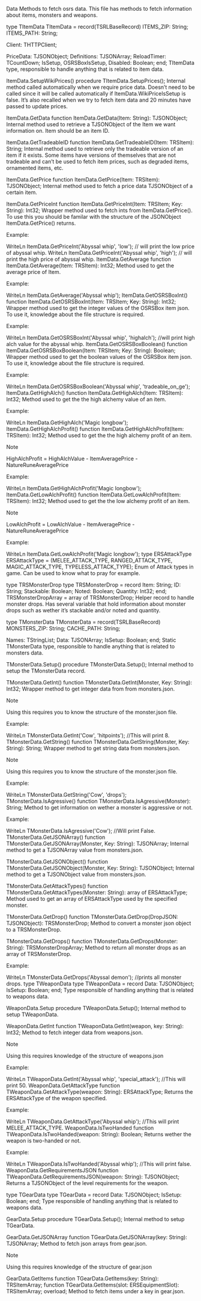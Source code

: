 Data
Methods to fetch osrs data. This file has methods to fetch information about items, monsters and weapons.

type TItemData
TItemData = record(TSRLBaseRecord)
  ITEMS_ZIP: String;
  ITEMS_PATH: String;

  Client: THTTPClient;

  PriceData: TJSONObject;
  Definitions: TJSONArray;
  ReloadTimer: TCountDown;
  IsSetup, OSRSBoxIsSetup, Disabled: Boolean;
end;
TItemData type, responsible to handle anything that is related to item data.

ItemData.SetupWikiPrices()
procedure TItemData.SetupPrices();
Internal method called automatically when we require price data. Doesn’t need to be called since it will be called automatically if ItemData.WikiPriceIsSetup is false. It’s also recalled when we try to fetch item data and 20 minutes have passed to update prices.

ItemData.GetData
function ItemData.GetData(Item: String): TJSONObject;
Internal method used to retrieve a TJSONObject of the Item we want information on. Item should be an item ID.

ItemData.GetTradeableID
function ItemData.GetTradeableID(Item: TRSItem): String;
Internal method used to retrieve only the tradeable version of an item if it exists. Some items have versions of themselves that are not tradeable and can’t be used to fetch item prices, such as degraded items, ornamented items, etc.

ItemData.GetPrice
function ItemData.GetPrice(Item: TRSItem): TJSONObject;
Internal method used to fetch a price data TJSONObject of a certain item.

ItemData.GetPriceInt
function ItemData.GetPriceInt(Item: TRSItem; Key: String): Int32;
Wrapper method used to fetch ints from ItemData.GetPrice(). To use this you should be familar with the structure of the JSONObject ItemData.GetPrice() returns.

Example:

WriteLn ItemData.GetPriceInt('Abyssal whip', 'low'); // will print the low price of abyssal whip.
WriteLn ItemData.GetPriceInt('Abyssal whip', 'high'); // will print the high price of abyssal whip.
ItemData.GetAverage
function ItemData.GetAverage(Item: TRSItem): Int32;
Method used to get the average price of Item.

Example:

WriteLn ItemData.GetAverage('Abyssal whip');
ItemData.GetOSRSBoxInt()
function ItemData.GetOSRSBoxInt(Item: TRSItem; Key: String): Int32;
Wrapper method used to get the integer values of the OSRSBox item json. To use it, knowledge about the file structure is required.

Example:

WriteLn ItemData.GetOSRSBoxInt('Abyssal whip', 'highalch'); //will print high alch value for the abyssal whip.
ItemData.GetOSRSBoxBoolean()
function ItemData.GetOSRSBoxBoolean(Item: TRSItem; Key: String): Boolean;
Wrapper method used to get the boolean values of the OSRSBox item json. To use it, knowledge about the file structure is required.

Example:

WriteLn ItemData.GetOSRSBoxBoolean('Abyssal whip', 'tradeable_on_ge');
ItemData.GetHighAlch()
function ItemData.GetHighAlch(Item: TRSItem): Int32;
Method used to get the the high alchemy value of an item.

Example:

WriteLn ItemData.GetHighAlch('Magic longbow');
ItemData.GetHighAlchProfit()
function ItemData.GetHighAlchProfit(Item: TRSItem): Int32;
Method used to get the the high alchemy profit of an item.

Note

HighAlchProfit = HighAlchValue - ItemAveragePrice - NatureRuneAveragePrice

Example:

WriteLn ItemData.GetHighAlchProfit('Magic longbow');
ItemData.GetLowAlchProfit()
function ItemData.GetLowAlchProfit(Item: TRSItem): Int32;
Method used to get the the low alchemy profit of an item.

Note

LowAlchProfit = LowAlchValue - ItemAveragePrice - NatureRuneAveragePrice

Example:

WriteLn ItemData.GetLowAlchProfit('Magic longbow');
type ERSAttackType
ERSAttackType = (MELEE_ATTACK_TYPE, RANGED_ATTACK_TYPE, MAGIC_ATTACK_TYPE, TYPELESS_ATTACK_TYPE);
Enum of Attack types in game. Can be used to know what to pray for example.

type TRSMonsterDrop
type
  TRSMonsterDrop = record
    Item: String;
    ID: String;
    Stackable: Boolean;
    Noted: Boolean;
    Quantity: Int32;
  end;
  TRSMonsterDropArray = array of TRSMonsterDrop;
Helper record to handle monster drops. Has several variable that hold information about monster drops such as wether it’s stackable and/or noted and quantity.

type TMonsterData
TMonsterData = record(TSRLBaseRecord)
  MONSTERS_ZIP: String;
  CACHE_PATH: String;

  Names: TStringList;
  Data: TJSONArray;
  IsSetup: Boolean;
end;
Static TMonsterData type, responsible to handle anything that is related to monsters data.

TMonsterData.Setup()
procedure TMonsterData.Setup();
Internal method to setup the TMonsterData record.

TMonsterData.GetInt()
function TMonsterData.GetInt(Monster, Key: String): Int32;
Wrapper method to get integer data from from monsters.json.

Note

Using this requires you to know the structure of the monster.json file.

Example:

WriteLn TMonsterData.GetInt('Cow', 'hitpoints'); //This will print 8.
TMonsterData.GetString()
function TMonsterData.GetString(Monster, Key: String): String;
Wrapper method to get string data from monsters.json.

Note

Using this requires you to know the structure of the monster.json file.

Example:

WriteLn TMonsterData.GetString('Cow', 'drops');
TMonsterData.IsAgressive()
function TMonsterData.IsAgressive(Monster): String;
Method to get information on wether a monster is aggressive or not.

Example:

WriteLn TMonsterData.IsAgressive('Cow'); //Will print False.
TMonsterData.GetJSONArray()
function TMonsterData.GetJSONArray(Monster, Key: String): TJSONArray;
Internal method to get a TJSONArray value from monsters.json.

TMonsterData.GetJSONObject()
function TMonsterData.GetJSONObject(Monster, Key: String): TJSONObject;
Internal method to get a TJSONObject value from monsters.json.

TMonsterData.GetAttackTypes()
function TMonsterData.GetAttackTypes(Monster: String): array of ERSAttackType;
Method used to get an array of ERSAttackType used by the specified monster.

TMonsterData.GetDrop()
function TMonsterData.GetDrop(DropJSON: TJSONObject): TRSMonsterDrop;
Method to convert a monster json object to a TRSMonsterDrop.

TMonsterData.GetDrops()
function TMonsterData.GetDrops(Monster: String): TRSMonsterDropArray;
Method to return all monster drops as an array of TRSMonsterDrop.

Example:

WriteLn TMonsterData.GetDrops('Abyssal demon'); //prints all monster drops.
type TWeaponData
type
  TWeaponData = record
    Data: TJSONObject;
    IsSetup: Boolean;
  end;
Type responsible of handling anything that is related to weapons data.

WeaponData.Setup
procedure TWeaponData.Setup();
Internal method to setup TWeaponData.

WeaponData.GetInt
function TWeaponData.GetInt(weapon, key: String): Int32;
Method to fetch integer data from weapons.json.

Note

Using this requires knowledge of the structure of weapons.json

Example:

WriteLn TWeaponData.GetInt('Abyssal whip', 'special_attack'); //This will print 50.
WeaponData.GetAttackType
function TWeaponData.GetAttackType(weapon: String): ERSAttackType;
Returns the ERSAttackType of the weapon specified.

Example:

WriteLn TWeaponData.GetAttackType('Abyssal whip'); //This will print MELEE_ATTACK_TYPE.
WeaponData.IsTwoHanded
function TWeaponData.IsTwoHanded(weapon: String): Boolean;
Returns wether the weapon is two-handed or not.

Example:

WriteLn TWeaponData.IsTwoHanded('Abyssal whip'); //This will print false.
WeaponData.GetRequirementsJSON
function TWeaponData.GetRequirementsJSON(weapon: String): TJSONObject;
Returns a TJSONObject of the level requirements for the weapon.

type TGearData
type
  TGearData = record
    Data: TJSONObject;
    IsSetup: Boolean;
  end;
Type responsible of handling anything that is related to weapons data.

GearData.Setup
procedure TGearData.Setup();
Internal method to setup TGearData.

GearData.GetJSONArray
function TGearData.GetJSONArray(key: String): TJSONArray;
Method to fetch json arrays from gear.json.

Note

Using this requires knowledge of the structure of gear.json

GearData.GetItems
function TGearData.GetItems(key: String): TRSItemArray;
function TGearData.GetItems(slot: ERSEquipmentSlot): TRSItemArray; overload;
Method to fetch items under a key in gear.json.